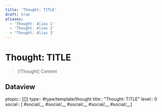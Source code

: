 ```yaml
---
title: 'Thought: TITLE'
draft: true
aliases:
  - 'Thought: Alias 1'
  - 'Thought: Alias 2'
  - 'Thought: Alias 3'
---
```


# Thought: TITLE
> [!Thought]
> Content

## Dataview
ptopic:: [[]]
type:: #type/template/thought
title:: "Thought: TITLE"
level:: 0
social:: [ #social/__ #social/__ #social/__ #social/__ #social/__]